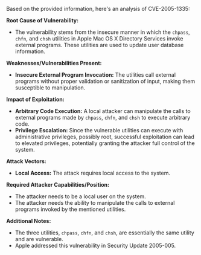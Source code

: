 Based on the provided information, here's an analysis of CVE-2005-1335:

**Root Cause of Vulnerability:**

*   The vulnerability stems from the insecure manner in which the `chpass`, `chfn`, and `chsh` utilities in Apple Mac OS X Directory Services invoke external programs. These utilities are used to update user database information.

**Weaknesses/Vulnerabilities Present:**

*   **Insecure External Program Invocation:** The utilities call external programs without proper validation or sanitization of input, making them susceptible to manipulation.

**Impact of Exploitation:**

*   **Arbitrary Code Execution:** A local attacker can manipulate the calls to external programs made by `chpass`, `chfn`, and `chsh` to execute arbitrary code.
*   **Privilege Escalation:** Since the vulnerable utilities can execute with administrative privileges, possibly root, successful exploitation can lead to elevated privileges, potentially granting the attacker full control of the system.

**Attack Vectors:**

*   **Local Access:** The attack requires local access to the system.

**Required Attacker Capabilities/Position:**

*   The attacker needs to be a local user on the system.
* The attacker needs the ability to manipulate the calls to external programs invoked by the mentioned utilities.

**Additional Notes:**

* The three utilities, `chpass`, `chfn`, and `chsh`, are essentially the same utility and are vulnerable.
* Apple addressed this vulnerability in Security Update 2005-005.